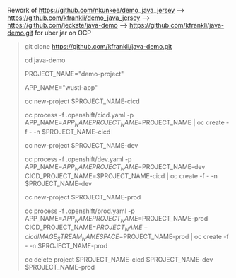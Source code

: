 Rework of https://github.com/nkunkee/demo_java_jersey --> https://github.com/kfrankli/demo_java_jersey --> https://github.com/jeckste/java-demo --> https://github.com/kfrankli/java-demo.git for uber jar on OCP






>git clone https://github.com/kfrankli/java-demo.git
>
>cd java-demo
>
>PROJECT_NAME="demo-project"
>
>APP_NAME="wustl-app"
>
>oc new-project $PROJECT_NAME-cicd
>
>oc process -f .openshift/cicd.yaml -p APP_NAME=$APP_NAME PROJECT_NAME=$PROJECT_NAME | oc create -f - -n $PROJECT_NAME-cicd
>
>oc new-project $PROJECT_NAME-dev
>
>oc process -f .openshift/dev.yaml -p APP_NAME=$APP_NAME PROJECT_NAME=$PROJECT_NAME-dev CICD_PROJECT_NAME=$PROJECT_NAME-cicd | oc create -f - -n $PROJECT_NAME-dev
>
>oc new-project  $PROJECT_NAME-prod
>
>oc process -f .openshift/prod.yaml -p APP_NAME=$APP_NAME PROJECT_NAME=$PROJECT_NAME-prod CICD_PROJECT_NAME=$PROJECT_NAME-cicd IMAGE_STREAM_NAMESPACE=$PROJECT_NAME-prod | oc create -f - -n $PROJECT_NAME-prod
>
>oc delete project $PROJECT_NAME-cicd $PROJECT_NAME-dev $PROJECT_NAME-prod

